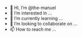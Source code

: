 - 👋 Hi, I’m @the-manuel
- 👀 I’m interested in ...
- 🌱 I’m currently learning ...
- 💞️ I’m looking to collaborate on ...
- 📫 How to reach me ...

<!---
the-manuel/the-manuel is a ✨ special ✨ repository because its `README.md` (this file) appears on your GitHub profile.
You can click the Preview link to take a look at your changes.
--->
